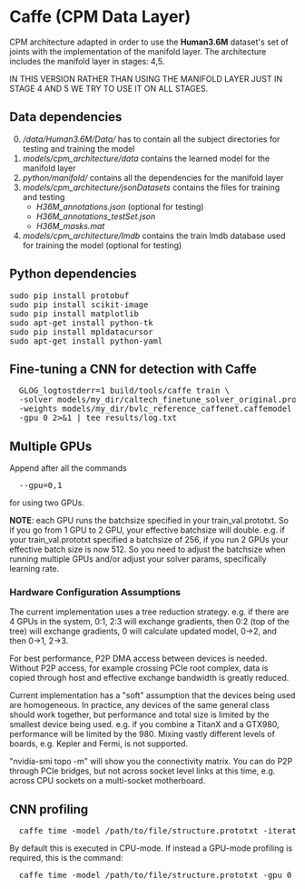 # Caffe (CPM Data Layer)
CPM architecture adapted in order to use the **Human3.6M** dataset's set of joints with the implementation of the manifold layer.
The architecture includes the manifold layer in stages: 4,5.

IN THIS VERSION RATHER THAN USING THE MANIFOLD LAYER JUST IN STAGE 4 AND 5 WE TRY TO USE IT ON ALL STAGES.

## Data dependencies
0. */data/Human3.6M/Data/* has to contain all the subject directories for testing and training the model
0. *models/cpm_architecture/data* contains the learned model for the manifold layer
0. *python/manifold/* contains all the dependencies for the manifold layer
0. *models/cpm_architecture/jsonDatasets* contains the files for training and testing
   * *H36M_annotations.json* (optional for testing)
   * *H36M_annotations_testSet.json*
   * *H36M_masks.mat*
0. *models/cpm_architecture/lmdb* contains the train lmdb database used for training the model (optional for testing)

## Python dependencies
<pre>
sudo pip install protobuf
sudo pip install scikit-image
sudo pip install matplotlib
sudo apt-get install python-tk
sudo pip install mpldatacursor
sudo apt-get install python-yaml
</pre>

## Fine-tuning a CNN for detection with Caffe
<pre>
  GLOG_logtostderr=1 build/tools/caffe train \
  -solver models/my_dir/caltech_finetune_solver_original.prototxt \
  -weights models/my_dir/bvlc_reference_caffenet.caffemodel \
  -gpu 0 2>&1 | tee results/log.txt
</pre>

## Multiple GPUs

Append after all the commands
<pre>
  --gpu=0,1
</pre>
for using two GPUs.

**NOTE**: each GPU runs the batchsize specified in your train_val.prototxt.  So if you go from 1 GPU to 2 GPU, your effective batchsize will double.  e.g. if your train_val.prototxt specified a batchsize of 256, if you run 2 GPUs your effective batch size is now 512.  So you need to adjust the batchsize when running multiple GPUs and/or adjust your solver params, specifically learning rate.

### Hardware Configuration Assumptions

The current implementation uses a tree reduction strategy.  e.g. if there are 4 GPUs in the system, 0:1, 2:3 will exchange gradients, then 0:2 (top of the tree) will exchange gradients, 0 will calculate
updated model, 0\-\>2, and then 0\-\>1, 2\-\>3. 

For best performance, P2P DMA access between devices is needed. Without P2P access, for example crossing PCIe root complex, data is copied through host and effective exchange bandwidth is greatly reduced.

Current implementation has a "soft" assumption that the devices being used are homogeneous.  In practice, any devices of the same general class should work together, but performance and total size is limited by the smallest device being used.  e.g. if you combine a TitanX and a GTX980, performance will be limited by the 980.  Mixing vastly different levels of boards, e.g. Kepler and Fermi, is not supported.

"nvidia-smi topo -m" will show you the connectivity matrix.  You can do P2P through PCIe bridges, but not across socket level links at this time, e.g. across CPU sockets on a multi-socket motherboard.

## CNN profiling

<pre>
  caffe time -model /path/to/file/structure.prototxt -iterations 10
</pre>
By default this is executed in CPU-mode. If instead a GPU-mode profiling is required, this is the command:
<pre>
  caffe time -model /path/to/file/structure.prototxt -gpu 0 -iterations 10
</pre>
